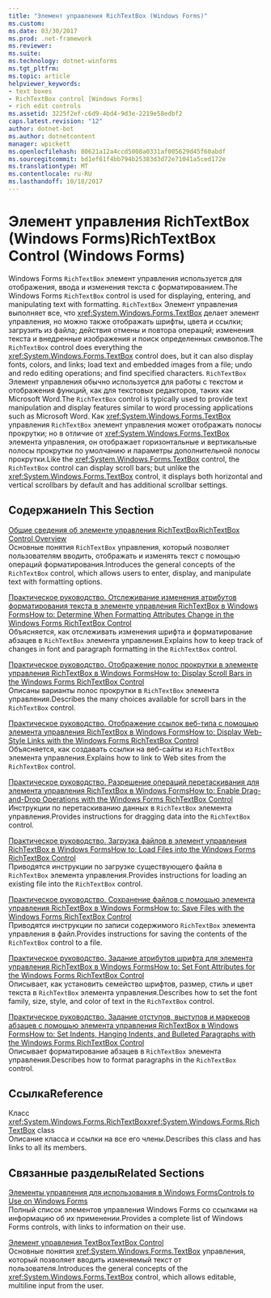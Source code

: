 ```yaml
---
title: "Элемент управления RichTextBox (Windows Forms)"
ms.custom: 
ms.date: 03/30/2017
ms.prod: .net-framework
ms.reviewer: 
ms.suite: 
ms.technology: dotnet-winforms
ms.tgt_pltfrm: 
ms.topic: article
helpviewer_keywords:
- text boxes
- RichTextBox control [Windows Forms]
- rich edit controls
ms.assetid: 3225f2ef-c6d9-4bd4-9d3e-2219e58edbf2
caps.latest.revision: "12"
author: dotnet-bot
ms.author: dotnetcontent
manager: wpickett
ms.openlocfilehash: 80621a12a4ccd5008a0331af005629d45f60abdf
ms.sourcegitcommit: bd1ef61f4bb794b25383d3d72e71041a5ced172e
ms.translationtype: MT
ms.contentlocale: ru-RU
ms.lasthandoff: 10/18/2017
---
```

# <a name="richtextbox-control-windows-forms"></a><span data-ttu-id="46b4a-102">Элемент управления RichTextBox (Windows Forms)</span><span class="sxs-lookup"><span data-stu-id="46b4a-102">RichTextBox Control (Windows Forms)</span></span>
<span data-ttu-id="46b4a-103">Windows Forms `RichTextBox` элемент управления используется для отображения, ввода и изменения текста с форматированием.</span><span class="sxs-lookup"><span data-stu-id="46b4a-103">The Windows Forms `RichTextBox` control is used for displaying, entering, and manipulating text with formatting.</span></span> <span data-ttu-id="46b4a-104">`RichTextBox` Элемент управления выполняет все, что <xref:System.Windows.Forms.TextBox> делает элемент управления, но можно также отображать шрифты, цвета и ссылки; загрузить из файла; действия отмены и повтора операций; изменения текста и внедренные изображения и поиск определенных символов.</span><span class="sxs-lookup"><span data-stu-id="46b4a-104">The `RichTextBox` control does everything the <xref:System.Windows.Forms.TextBox> control does, but it can also display fonts, colors, and links; load text and embedded images from a file; undo and redo editing operations; and find specified characters.</span></span> <span data-ttu-id="46b4a-105">`RichTextBox` Элемент управления обычно используется для работы с текстом и отображения функций, как для текстовых редакторов, таких как Microsoft Word.</span><span class="sxs-lookup"><span data-stu-id="46b4a-105">The `RichTextBox` control is typically used to provide text manipulation and display features similar to word processing applications such as Microsoft Word.</span></span> <span data-ttu-id="46b4a-106">Как <xref:System.Windows.Forms.TextBox> управления `RichTextBox` элемент управления может отображать полосы прокрутки; но в отличие от <xref:System.Windows.Forms.TextBox> элемента управления, он отображает горизонтальные и вертикальные полосы прокрутки по умолчанию и параметры дополнительной полосы прокрутки.</span><span class="sxs-lookup"><span data-stu-id="46b4a-106">Like the <xref:System.Windows.Forms.TextBox> control, the `RichTextBox` control can display scroll bars; but unlike the <xref:System.Windows.Forms.TextBox> control, it displays both horizontal and vertical scrollbars by default and has additional scrollbar settings.</span></span>  
  
## <a name="in-this-section"></a><span data-ttu-id="46b4a-107">Содержание</span><span class="sxs-lookup"><span data-stu-id="46b4a-107">In This Section</span></span>  
 [<span data-ttu-id="46b4a-108">Общие сведения об элементе управления RichTextBox</span><span class="sxs-lookup"><span data-stu-id="46b4a-108">RichTextBox Control Overview</span></span>](../../../../docs/framework/winforms/controls/richtextbox-control-overview-windows-forms.md)  
 <span data-ttu-id="46b4a-109">Основные понятия `RichTextBox` управления, который позволяет пользователям вводить, отображать и изменять текст с помощью операций форматирования.</span><span class="sxs-lookup"><span data-stu-id="46b4a-109">Introduces the general concepts of the `RichTextBox` control, which allows users to enter, display, and manipulate text with formatting options.</span></span>  
  
 [<span data-ttu-id="46b4a-110">Практическое руководство. Отслеживание изменения атрибутов форматирования текста в элементе управления RichTextBox в Windows Forms</span><span class="sxs-lookup"><span data-stu-id="46b4a-110">How to: Determine When Formatting Attributes Change in the Windows Forms RichTextBox Control</span></span>](../../../../docs/framework/winforms/controls/determine-when-formatting-attributes-change-wf-richtextbox-control.md)  
 <span data-ttu-id="46b4a-111">Объясняется, как отслеживать изменения шрифта и форматирование абзацев в `RichTextBox` элемента управления.</span><span class="sxs-lookup"><span data-stu-id="46b4a-111">Explains how to keep track of changes in font and paragraph formatting in the `RichTextBox` control.</span></span>  
  
 [<span data-ttu-id="46b4a-112">Практическое руководство. Отображение полос прокрутки в элементе управления RichTextBox в Windows Forms</span><span class="sxs-lookup"><span data-stu-id="46b4a-112">How to: Display Scroll Bars in the Windows Forms RichTextBox Control</span></span>](../../../../docs/framework/winforms/controls/how-to-display-scroll-bars-in-the-windows-forms-richtextbox-control.md)  
 <span data-ttu-id="46b4a-113">Описаны варианты полос прокрутки в `RichTextBox` элемента управления.</span><span class="sxs-lookup"><span data-stu-id="46b4a-113">Describes the many choices available for scroll bars in the `RichTextBox` control.</span></span>  
  
 [<span data-ttu-id="46b4a-114">Практическое руководство. Отображение ссылок веб-типа с помощью элемента управления RichTextBox в Windows Forms</span><span class="sxs-lookup"><span data-stu-id="46b4a-114">How to: Display Web-Style Links with the Windows Forms RichTextBox Control</span></span>](../../../../docs/framework/winforms/controls/how-to-display-web-style-links-with-the-windows-forms-richtextbox-control.md)  
 <span data-ttu-id="46b4a-115">Объясняется, как создавать ссылки на веб-сайты из `RichTextBox` элемента управления.</span><span class="sxs-lookup"><span data-stu-id="46b4a-115">Explains how to link to Web sites from the `RichTextBox` control.</span></span>  
  
 [<span data-ttu-id="46b4a-116">Практическое руководство. Разрешение операций перетаскивания для элемента управления RichTextBox в Windows Forms</span><span class="sxs-lookup"><span data-stu-id="46b4a-116">How to: Enable Drag-and-Drop Operations with the Windows Forms RichTextBox Control</span></span>](../../../../docs/framework/winforms/controls/enable-drag-and-drop-operations-with-wf-richtextbox-control.md)  
 <span data-ttu-id="46b4a-117">Инструкции по перетаскиванию данных в `RichTextBox` элемента управления.</span><span class="sxs-lookup"><span data-stu-id="46b4a-117">Provides instructions for dragging data into the `RichTextBox` control.</span></span>  
  
 [<span data-ttu-id="46b4a-118">Практическое руководство. Загрузка файлов в элемент управления RichTextBox в Windows Forms</span><span class="sxs-lookup"><span data-stu-id="46b4a-118">How to: Load Files into the Windows Forms RichTextBox Control</span></span>](../../../../docs/framework/winforms/controls/how-to-load-files-into-the-windows-forms-richtextbox-control.md)  
 <span data-ttu-id="46b4a-119">Приводятся инструкции по загрузке существующего файла в `RichTextBox` элемента управления.</span><span class="sxs-lookup"><span data-stu-id="46b4a-119">Provides instructions for loading an existing file into the `RichTextBox` control.</span></span>  
  
 [<span data-ttu-id="46b4a-120">Практическое руководство. Сохранение файлов с помощью элемента управления RichTextBox в Windows Forms</span><span class="sxs-lookup"><span data-stu-id="46b4a-120">How to: Save Files with the Windows Forms RichTextBox Control</span></span>](../../../../docs/framework/winforms/controls/how-to-save-files-with-the-windows-forms-richtextbox-control.md)  
 <span data-ttu-id="46b4a-121">Приводятся инструкции по записи содержимого `RichTextBox` элемента управления в файл.</span><span class="sxs-lookup"><span data-stu-id="46b4a-121">Provides instructions for saving the contents of the `RichTextBox` control to a file.</span></span>  
  
 [<span data-ttu-id="46b4a-122">Практическое руководство. Задание атрибутов шрифта для элемента управления RichTextBox в Windows Forms</span><span class="sxs-lookup"><span data-stu-id="46b4a-122">How to: Set Font Attributes for the Windows Forms RichTextBox Control</span></span>](../../../../docs/framework/winforms/controls/how-to-set-font-attributes-for-the-windows-forms-richtextbox-control.md)  
 <span data-ttu-id="46b4a-123">Описывает, как установить семейство шрифтов, размер, стиль и цвет текста в `RichTextBox` элемента управления.</span><span class="sxs-lookup"><span data-stu-id="46b4a-123">Describes how to set the font family, size, style, and color of text in the `RichTextBox` control.</span></span>  
  
 [<span data-ttu-id="46b4a-124">Практическое руководство. Задание отступов, выступов и маркеров абзацев с помощью элемента управления RichTextBox в Windows Forms</span><span class="sxs-lookup"><span data-stu-id="46b4a-124">How to: Set Indents, Hanging Indents, and Bulleted Paragraphs with the Windows Forms RichTextBox Control</span></span>](../../../../docs/framework/winforms/controls/set-indents-hanging-indents-bulleted-paragraphs-with-wf-richtextbox.md)  
 <span data-ttu-id="46b4a-125">Описывает форматирование абзацев в `RichTextBox` элемента управления.</span><span class="sxs-lookup"><span data-stu-id="46b4a-125">Describes how to format paragraphs in the `RichTextBox` control.</span></span>  
  
## <a name="reference"></a><span data-ttu-id="46b4a-126">Ссылка</span><span class="sxs-lookup"><span data-stu-id="46b4a-126">Reference</span></span>  
 <span data-ttu-id="46b4a-127">Класс <xref:System.Windows.Forms.RichTextBox></span><span class="sxs-lookup"><span data-stu-id="46b4a-127"><xref:System.Windows.Forms.RichTextBox> class</span></span>  
 <span data-ttu-id="46b4a-128">Описание класса и ссылки на все его члены.</span><span class="sxs-lookup"><span data-stu-id="46b4a-128">Describes this class and has links to all its members.</span></span>  
  
## <a name="related-sections"></a><span data-ttu-id="46b4a-129">Связанные разделы</span><span class="sxs-lookup"><span data-stu-id="46b4a-129">Related Sections</span></span>  
 [<span data-ttu-id="46b4a-130">Элементы управления для использования в Windows Forms</span><span class="sxs-lookup"><span data-stu-id="46b4a-130">Controls to Use on Windows Forms</span></span>](../../../../docs/framework/winforms/controls/controls-to-use-on-windows-forms.md)  
 <span data-ttu-id="46b4a-131">Полный список элементов управления Windows Forms со ссылками на информацию об их применении.</span><span class="sxs-lookup"><span data-stu-id="46b4a-131">Provides a complete list of Windows Forms controls, with links to information on their use.</span></span>  
  
 [<span data-ttu-id="46b4a-132">Элемент управления TextBox</span><span class="sxs-lookup"><span data-stu-id="46b4a-132">TextBox Control</span></span>](../../../../docs/framework/winforms/controls/textbox-control-windows-forms.md)  
 <span data-ttu-id="46b4a-133">Основные понятия <xref:System.Windows.Forms.TextBox> управления, который позволяет вводить изменяемый текст от пользователя.</span><span class="sxs-lookup"><span data-stu-id="46b4a-133">Introduces the general concepts of the <xref:System.Windows.Forms.TextBox> control, which allows editable, multiline input from the user.</span></span>
